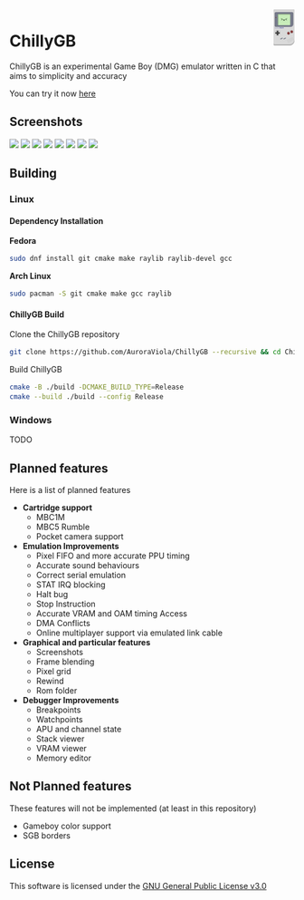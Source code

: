 <img src="res/icons/ChillyGB.svg" alt="logo" title="ChillyGB" align="right" height="64px" />

# ChillyGB

ChillyGB is an experimental Game Boy (DMG) emulator written in C that aims to simplicity and accuracy

You can try it now [here](https://chillygb.arci.me)

## Screenshots

<a><img src="https://github.com/user-attachments/assets/0b785828-f86e-42ae-841f-d68086bce08f" width="24.25%"/></a>
<a><img src="https://github.com/user-attachments/assets/97c05b28-3f57-47eb-a9e1-470bca86d64b" width="24.25%"/></a>
<a><img src="https://github.com/user-attachments/assets/396220db-a16d-4cd9-bfab-f00d0c73d651" width="24.25%"/></a>
<a><img src="https://github.com/user-attachments/assets/965404b6-5013-4c7d-9c30-a23d2c231f7d" width="24.25%"/></a>
<a><img src="https://github.com/user-attachments/assets/dba6679c-6609-4471-bd09-8c26f88ce187" width="24.25%"/></a>
<a><img src="https://github.com/user-attachments/assets/552f2f20-bf1d-4359-af1f-8f3f7b8a9f73" width="24.25%"/></a>
<a><img src="https://github.com/user-attachments/assets/e81491da-a1f8-4a3d-bff8-0878b83720f3" width="24.25%"/></a>
<a><img src="https://github.com/user-attachments/assets/a69b77fc-d871-4eef-9e77-e508e4f7d7e9" width="24.25%"/></a>

## Building

### Linux

#### Dependency Installation
**Fedora**
```bash
sudo dnf install git cmake make raylib raylib-devel gcc
```
**Arch Linux**
```bash
sudo pacman -S git cmake make gcc raylib
```

#### ChillyGB Build

Clone the ChillyGB repository
```bash
git clone https://github.com/AuroraViola/ChillyGB --recursive && cd ChillyGB
```
Build ChillyGB
```bash
cmake -B ./build -DCMAKE_BUILD_TYPE=Release
cmake --build ./build --config Release
```

### Windows

TODO

## Planned features

Here is a list of planned features

* **Cartridge support**
  * MBC1M
  * MBC5 Rumble
  * Pocket camera support
* **Emulation Improvements**
  * Pixel FIFO and more accurate PPU timing
  * Accurate sound behaviours
  * Correct serial emulation
  * STAT IRQ blocking
  * Halt bug
  * Stop Instruction
  * Accurate VRAM and OAM timing Access
  * DMA Conflicts
  * Online multiplayer support via emulated link cable
* **Graphical and particular features**
  * Screenshots
  * Frame blending
  * Pixel grid
  * Rewind
  * Rom folder
* **Debugger Improvements**
  * Breakpoints
  * Watchpoints
  * APU and channel state
  * Stack viewer
  * VRAM viewer
  * Memory editor

## Not Planned features

These features will not be implemented (at least in this repository)

* Gameboy color support
* SGB borders

## License

This software is licensed under the [GNU General Public License v3.0](https://github.com/AuroraViola/ChillyGB/blob/main/LICENSE.md)